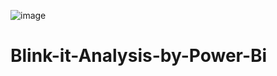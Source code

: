 ![image](https://github.com/user-attachments/assets/1ff655e5-e62f-461d-9045-a51d427d37e2)
# Blink-it-Analysis-by-Power-Bi
